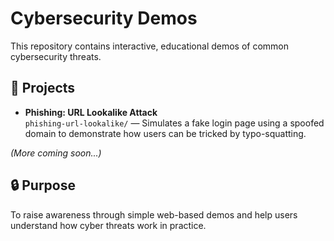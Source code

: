 # Cybersecurity Demos

This repository contains interactive, educational demos of common cybersecurity threats.

## 📂 Projects

- **Phishing: URL Lookalike Attack**  
  `phishing-url-lookalike/` — Simulates a fake login page using a spoofed domain to demonstrate how users can be tricked by typo-squatting.

*(More coming soon...)*

## 🔒 Purpose

To raise awareness through simple web-based demos and help users understand how cyber threats work in practice.

